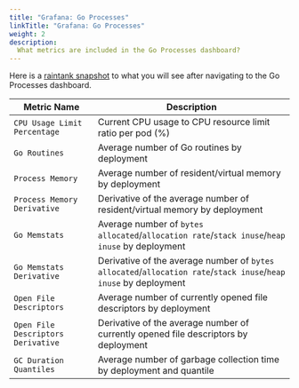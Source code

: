 ```yaml
---
title: "Grafana: Go Processes"
linkTitle: "Grafana: Go Processes"
weight: 2
description:
  What metrics are included in the Go Processes dashboard?
---
```


Here is a [raintank snapshot](https://snapshot.raintank.io/dashboard/snapshot/EwEoNzsCfz4z7ZuHH6gYavWJ3TQP48oJ) to what you will see after navigating to the Go Processes dashboard.

| Metric Name                          | Description                                                                                                     |
| ------------------------------------ | --------------------------------------------------------------------------------------------------------------- |
| `CPU Usage Limit Percentage`         | Current CPU usage to CPU resource limit ratio per pod (%)                                                       |
| `Go Routines`                        | Average number of Go routines by deployment                                                                     |
| `Process Memory`                     | Average number of resident/virtual memory by deployment                                                         |
| `Process Memory Derivative`          | Derivative of the average number of resident/virtual memory by deployment                                       |
| `Go Memstats`                        | Average number of `bytes allocated`/`allocation rate`/`stack inuse`/`heap inuse` by deployment                  | 
| `Go Memstats Derivative`             | Derivative of the average number of `bytes allocated`/`allocation rate`/`stack inuse`/`heap inuse` by deployment|
| `Open File Descriptors`              | Average number of currently opened file descriptors by deployment                                               |
| `Open File Descriptors Derivative`   | Derivative of the average number of currently opened file descriptors by deployment                             |
| `GC Duration Quantiles`              | Average number of garbage collection time by deployment and quantile                                            |
